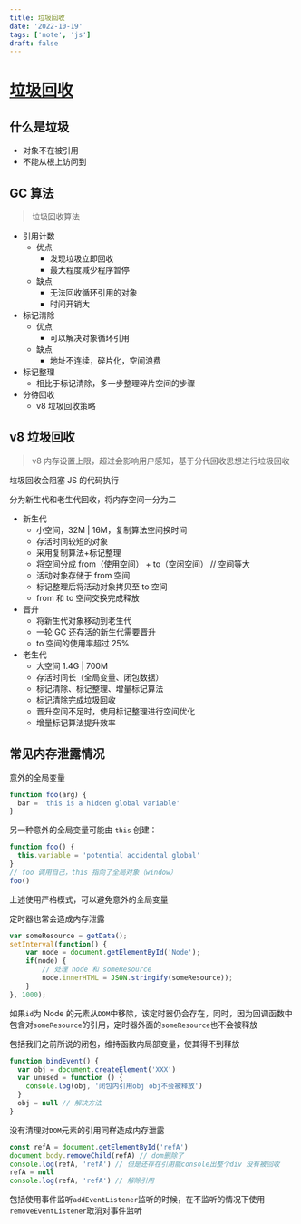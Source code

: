 ```yaml
---
title: 垃圾回收
date: '2022-10-19'
tags: ['note', 'js']
draft: false
---
```


<TOCInline toc={props.toc} asDisclosure toHeading={3} />

# [垃圾回收](https://www.bilibili.com/video/BV1sy4y137Nh?p=1)

## 什么是垃圾

- 对象不在被引用
- 不能从根上访问到

## GC 算法

> 垃圾回收算法

- 引用计数
  - 优点
    - 发现垃圾立即回收
    - 最大程度减少程序暂停
  - 缺点
    - 无法回收循环引用的对象
    - 时间开销大
- 标记清除
  - 优点
    - 可以解决对象循环引用
  - 缺点
    - 地址不连续，碎片化，空间浪费
- 标记整理
  - 相比于标记清除，多一步整理碎片空间的步骤
- 分待回收
  - v8 垃圾回收策略

## v8 垃圾回收

> v8 内存设置上限，超过会影响用户感知，基于分代回收思想进行垃圾回收

垃圾回收会阻塞 JS 的代码执行

分为新生代和老生代回收，将内存空间一分为二

- 新生代
  - 小空间，32M | 16M，复制算法空间换时间
  - 存活时间较短的对象
  - 采用复制算法+标记整理
  - 将空间分成 from（使用空间） + to（空闲空间） // 空间等大
  - 活动对象存储于 from 空间
  - 标记整理后将活动对象拷贝至 to 空间
  - from 和 to 空间交换完成释放
- 晋升
  - 将新生代对象移动到老生代
  - 一轮 GC 还存活的新生代需要晋升
  - to 空间的使用率超过 25%
- 老生代
  - 大空间 1.4G | 700M
  - 存活时间长（全局变量、闭包数据）
  - 标记清除、标记整理、增量标记算法
  - 标记清除完成垃圾回收
  - 晋升空间不足时，使用标记整理进行空间优化
  - 增量标记算法提升效率

## 常见内存泄露情况

意外的全局变量

```js
function foo(arg) {
  bar = 'this is a hidden global variable'
}
```

另一种意外的全局变量可能由 `this` 创建：

```js
function foo() {
  this.variable = 'potential accidental global'
}
// foo 调用自己，this 指向了全局对象（window）
foo()
```

上述使用严格模式，可以避免意外的全局变量

定时器也常会造成内存泄露

```js
var someResource = getData();
setInterval(function() {
    var node = document.getElementById('Node');
    if(node) {
        // 处理 node 和 someResource
        node.innerHTML = JSON.stringify(someResource));
    }
}, 1000);
```

如果`id`为 Node 的元素从`DOM`中移除，该定时器仍会存在，同时，因为回调函数中包含对`someResource`的引用，定时器外面的`someResource`也不会被释放

包括我们之前所说的闭包，维持函数内局部变量，使其得不到释放

```js
function bindEvent() {
  var obj = document.createElement('XXX')
  var unused = function () {
    console.log(obj, '闭包内引用obj obj不会被释放')
  }
  obj = null // 解决方法
}
```

没有清理对`DOM`元素的引用同样造成内存泄露

```js
const refA = document.getElementById('refA')
document.body.removeChild(refA) // dom删除了
console.log(refA, 'refA') // 但是还存在引用能console出整个div 没有被回收
refA = null
console.log(refA, 'refA') // 解除引用
```

包括使用事件监听`addEventListener`监听的时候，在不监听的情况下使用`removeEventListener`取消对事件监听
